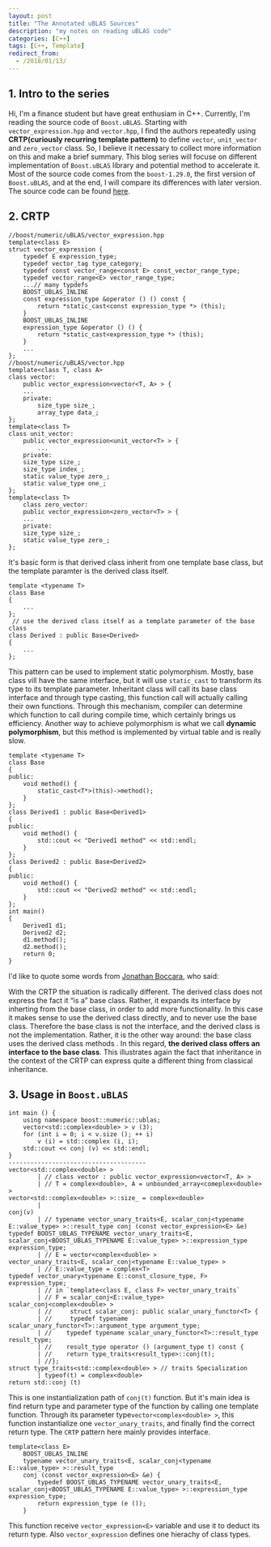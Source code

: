 ```yaml
---
layout: post
title: "The Annotated uBLAS Sources"
description: "my notes on reading uBLAS code"
categories: [C++]
tags: [C++, Template]
redirect_from:
  - /2018/01/13/
---
```


## 1. Intro to the series
Hi, I'm a finance student but have great enthusiam in C++. Currently, I'm reading the source code of `Boost.uBLAS`. Starting with `vector_expression.hpp` and `vector.hpp`, I find the authors repeatedly using **CRTP(curiously recurring template pattern)** to define `vector`, `unit_vector` and `zero_vector` class. So, I believe it necessary to collect more information on this and make a brief summary. 
This blog series will focuse on different implementation of `Boost.uBLAS` library and potential method to accelerate it. Most of the source code comes from the `boost-1.29.0`, the first version of `Boost.uBLAS`, and at the end, I will compare its differences with later version.
The source code can be found [here](https://github.com/boostorg/ublas/releases?after=boost-1.34.0-beta1).
## 2. CRTP

```
//boost/numeric/uBLAS/vector_expression.hpp
template<class E>
struct vector_expression {
    typedef E expression_type;
    typedef vector_tag type_category;
    typedef const vector_range<const E> const_vector_range_type;
    typedef vector_range<E> vector_range_type;
    ...// many typdefs
    BOOST_UBLAS_INLINE
    const expression_type &operator () () const {
        return *static_cast<const expression_type *> (this);
    }
    BOOST_UBLAS_INLINE
    expression_type &operator () () {
        return *static_cast<expression_type *> (this);
    }
    ...
};
//boost/numeric/uBLAS/vector.hpp
template<class T, class A>
class vector:
    public vector_expression<vector<T, A> > {
    ...
    private:
        size_type size_;
        array_type data_;
};
template<class T>
class unit_vector:
    public vector_expression<unit_vector<T> > {
        ...
    private:
    size_type size_;
    size_type index_;
    static value_type zero_;
    static value_type one_;
};
template<class T>
    class zero_vector:
    public vector_expression<zero_vector<T> > {
    ...
    private:
    size_type size_;
    static value_type zero_;
};
```
It's basic form is that derived class inherit from one template base class, but the template paramter is the derived class itself.
```
template <typename T>
class Base
{
    ...
};
 // use the derived class itself as a template parameter of the base class
class Derived : public Base<Derived>
{
    ...
};
```
This pattern can be used to implement static polymorphism. Mostly, base class vill have the same interface, but it will use `static_cast` to transform its type to its template parameter. Inheritant class will call its base class interface and through type casting, this function call will actually calling their own functions. Through this mechanism, compiler can determine which function to call during compile time, which certainly brings us efficiency. 
Another way to achieve polymorphism is what we call **dynamic polymorphism**, but this method is implemented by virtual table and is really slow.
```
template <typename T>
class Base
{
public:
    void method() {
        static_cast<T*>(this)->method();
    }
};
class Derived1 : public Base<Derived1>
{
public:
    void method() {
        std::cout << "Derived1 method" << std::endl;
    }
};
class Derived2 : public Base<Derived2>
{
public:
    void method() {
        std::cout << "Derived2 method" << std::endl;
    }
};
int main()
{
    Derived1 d1;
    Derived2 d2;
    d1.method();
    d2.method();
    return 0;
}
```
I'd like to quote some words from [Jonathan Boccara](https://www.fluentcpp.com/2017/05/16/what-the-crtp-brings-to-code/), who said:

> 
With the CRTP the situation is radically different. The derived class does not express the fact it “is a” base class. Rather, it expands its interface by inherting from the base class, in order to add more functionality. In this case it makes sense to use the derived class directly, and to never use the base class.
Therefore the base class is not the interface, and the derived class is not the implementation. Rather, it is the other way around: the base class uses the derived class methods . In this regard, **the derived class offers an interface to the base class**. This illustrates again the fact that inheritance in the context of the CRTP can express quite a different thing from classical inheritance.

## 3. Usage in `Boost.uBLAS`
```
int main () {
    using namespace boost::numeric::ublas;
    vector<std::complex<double> > v (3);
    for (int i = 0; i < v.size (); ++ i) 
        v (i) = std::complex (i, i);
    std::cout << conj (v) << std::endl;
}
--------------------------------------
vector<std::complex<double> > 
        | // class vector : public vector_expression<vector<T, A> >
        | // T = complex<double>, A = unbounded_array<comeplex<double> >
vector<std::complex<double> >::size_ = complex<double>
        |
conj(v)
        | // typename vector_unary_traits<E, scalar_conj<typename E::value_type> >::result_type conj (const vector_expression<E> &e)
typedef BOOST_UBLAS_TYPENAME vector_unary_traits<E, scalar_conj<BOOST_UBLAS_TYPENAME E::value_type> >::expression_type expression_type;
        | // E = vector<complex<duoble> >
vector_unary_traits<E, scalar_conj<typename E::value_type> >
        | // E::value_type = complex<T>
typedef vector_unary<typename E::const_closure_type, F> expression_type;
        | // in `template<class E, class F> vector_unary_traits`
        | // F = scalar_conj<E::value_type>
scalar_conj<complex<double> >
        | //     struct scalar_conj: public scalar_unary_functor<T> {
        | //     typedef typename scalar_unary_functor<T>::argument_type argument_type;
        | //    typedef typename scalar_unary_functor<T>::result_type result_type;
        | //    result_type operator () (argument_type t) const {
        | //    return type_traits<result_type>::conj(t);
        | //};
struct type_traits<std::complex<double> > // traits Specialization
        | typeof(t) = complex<double>
return std::conj (t)
```
This is one instantialization path of `conj(t)` function. But it's main idea is find return type and parameter type of the function by calling one template function. 
Through its parameter type`vector<complex<double> >`, this function instantialize one `vector_unary_traits`, and finally find the correct return type. 
The `CRTP` pattern here mainly provides interface.
```
template<class E> 
    BOOST_UBLAS_INLINE
    typename vector_unary_traits<E, scalar_conj<typename E::value_type> >::result_type
    conj (const vector_expression<E> &e) {
        typedef BOOST_UBLAS_TYPENAME vector_unary_traits<E, scalar_conj<BOOST_UBLAS_TYPENAME E::value_type> >::expression_type expression_type;
        return expression_type (e ());
    }
```
This function receive `vector_expression<E>` variable and use it to deduct its return type. Also `vector_expression` defines one hierachy of class types. 